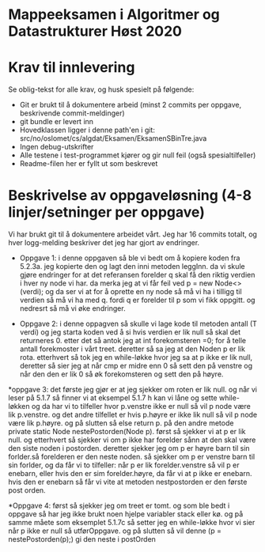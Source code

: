 # Mappeeksamen i Algoritmer og Datastrukturer Høst 2020

# Krav til innlevering

Se oblig-tekst for alle krav, og husk spesielt på følgende:

* Git er brukt til å dokumentere arbeid (minst 2 commits per oppgave, beskrivende commit-meldinger)	
* git bundle er levert inn
* Hovedklassen ligger i denne path'en i git: src/no/oslomet/cs/algdat/Eksamen/EksamenSBinTre.java
* Ingen debug-utskrifter
* Alle testene i test-programmet kjører og gir null feil (også spesialtilfeller)
* Readme-filen her er fyllt ut som beskrevet


# Beskrivelse av oppgaveløsning (4-8 linjer/setninger per oppgave)

Vi har brukt git til å dokumentere arbeidet vårt. Jeg har 16 commits totalt, og hver logg-melding beskriver det jeg har gjort av endringer.

* Oppgave 1: i denne oppgaven så ble vi bedt om å kopiere koden fra 5.2.3a. jeg kopierte den og lagt den inni metoden leggInn. da vi skule gjøre
endringer for at det referansen forelder q skal få den riktig verdien i hver ny node vi har. da merka jeg at vi får feil ved p = new Node<>(verdi);
og da ser vi at for å oprette en ny node så må vi ha i tilligg til verdien så må vi ha med q. fordi q er forelder til p som vi fikk oppgitt.
  og nedresrt så må vi øke endringer.
  
* Oppgave 2: i denne oppagven så skulle vi lage kode til metoden antall (T verdi) og jeg starta koden ved å si hvis verdien er lik null så skal det returneres 0.
etter det så antok jeg at int forekomsteren =0; for å telle antall forekmoster i vårt treet. deretter så sa jeg at den Noden<T> p er lik rota. 
etterhvert så tok jeg en while-løkke hvor jeg sa at p ikke er lik null, deretter så sier jeg at når cmp er midre enn 0 så sett den på venstre
og når den den er lik 0 så øk forekomsteren og sett den på høyre.

*oppgave 3: det første jeg gjør er at jeg sjekker om roten er lik null. og når vi leser på 5.1.7 så finner vi at eksempel 5.1.7 h kan vi låne og
sette while-løkken og da har vi to tilfeller hvor p.venstre ikke er null så vil p node være lik p.venstre. og det andre tilfellet er hvis p.høyre er
ikke lik null så vil p node være lik p.høyre. og på slutten så else return p. 
på den andre metode  private static <T> Node<T> nestePostorden(Node<T> p).  først så sjekker vi at p er lik null. og etterhvert så sjekker vi om p ikke har forelder
sånn at den skal være den siste noden i postorden. deretter sjekker jeg om p er høyre barn til sin forlder.så forelderen er den neste noden. 
 så sjekker om p er venstre barn til sin forlder, og da får vi to tilfeller:
 når p er lik forelder.venstre så vil p er enebarn, eller hvis den er sim forelder.høyre, da får vi at p ikke er enebarn.
 hvis den er enebarn så får vi vite at metoden nestpostorden er den første post orden.
 
 *Oppgave 4: først så sjekker jeg om treet er tomt. og som ble bedt i oppgave så har jeg ikke brukt noen hjelpe variabler stack eller kø.
 og på samme måete som eksemplet 5.1.7c så setter jeg en while-løkke hvor vi sier når p ikke er null så utførOppgave. og på slutten så vil denne 
 (p = nestePostorden(p);) gi den neste i postOrden
 